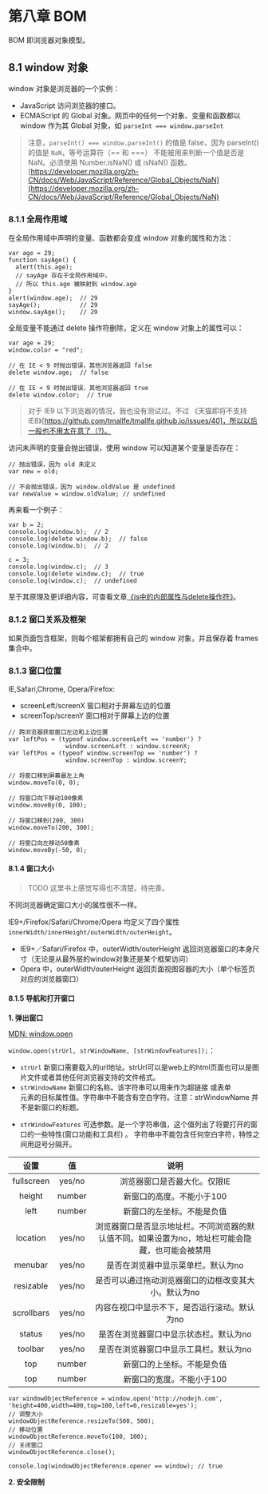 # 第八章 BOM

BOM 即浏览器对象模型。


## 8.1 window 对象

window 对象是浏览器的一个实例：

+ JavaScript 访问浏览器的接口。
+ ECMAScript 的 Global 对象。网页中的任何一个对象、变量和函数都以 window 作为其 Global 对象，如 `parseInt === window.parseInt`

> 注意，`parseInt() === window.parseInt()` 的值是 false，因为 parseInt() 的值是 `NaN`，等号运算符（== 和 ===） 不能被用来判断一个值是否是 NaN。必须使用 Number.isNaN() 或 isNaN() 函数。[https://developer.mozilla.org/zh-CN/docs/Web/JavaScript/Reference/Global_Objects/NaN](https://developer.mozilla.org/zh-CN/docs/Web/JavaScript/Reference/Global_Objects/NaN)

### 8.1.1 全局作用域

在全局作用域中声明的变量、函数都会变成 window 对象的属性和方法：

```
var age = 29;
function sayAge() {
  alert(this.age);
  // sayAge 存在于全局作用域中，
  // 所以 this.age 被映射到 window.age
}
alert(window.age);  // 29
sayAge();           // 29
window.sayAge();    // 29
```

全局变量不能通过 delete 操作符删除，定义在 window 对象上的属性可以：

```
var age = 29;
window.color = "red";

// 在 IE < 9 时抛出错误，其他浏览器返回 false
delete window.age;  // false

// 在 IE < 9 时抛出错误，其他浏览器返回 true
delete window.color;  // true
```

> 对于 IE9 以下浏览器的情况，我也没有测试过。不过 《天猫即将不支持IE8》[https://github.com/tmallfe/tmallfe.github.io/issues/40]，所以以后一般也不用太在意了（?)。

访问未声明的变量会抛出错误，使用 window 可以知道某个变量是否存在：

```
// 抛出错误，因为 old 未定义
var new = old;

// 不会抛出错误，因为 window.oldValue 是 undefined
var newValue = window.oldValue; // undefined
```

再来看一个例子：

```
var b = 2;
console.log(window.b);  // 2
console.log(delete window.b);  // false
console.log(window.b);  // 2

c = 3;
console.log(window.c);  // 3
console.log(delete window.c);  // true
console.log(window.c);  // undefined
```

至于其原理及更详细内容，可查看文章[《js中的内部属性与delete操作符》](http://log.fyscu.com/index.php/archives/303/)。

### 8.1.2 窗口关系及框架

如果页面包含框架，则每个框架都拥有自己的 window 对象，并且保存着 frames 集合中。

### 8.1.3 窗口位置

IE,Safari,Chrome, Opera/Firefox:

+ screenLeft/screenX 窗口相对于屏幕左边的位置
+ screenTop/screenY 窗口相对于屏幕上边的位置

```
// 跨浏览器获取窗口左边和上边位置
var leftPos = (typeof window.screenLeft == 'number') ?
                window.screenLeft : window.screenX;
var leftPos = (typeof window.screenTop == 'number') ?
                window.screenTop : window.screenY;    
```

```
// 将窗口移到屏幕最左上角
window.moveTo(0, 0);

// 将窗口向下移动100像素
window.moveBy(0, 100);

// 将窗口移到(200, 300)
window.moveTo(200, 300);

// 将窗口向左移动50像素
window.moveBy(-50, 0);
```

#### 8.1.4 窗口大小

> TODO 这里书上感觉写得也不清楚。待完善。

不同浏览器确定窗口大小的属性很不一样。

IE9+/Firefox/Safari/Chrome/Opera 均定义了四个属性 `innerWidth/innerHeight/outerWidth/outerHeight`。

+ IE9+／Safari/Firefox 中，outerWidth/outerHeight 返回浏览器窗口的本身尺寸（无论是从最外层的window对象还是某个框架访问）
+ Opera 中，outerWidth/outerHeight 返回页面视图容器的大小（单个标签页对应的浏览器窗口）

#### 8.1.5  导航和打开窗口

**1. 弹出窗口**

[MDN: window.open](https://developer.mozilla.org/zh-CN/docs/Web/API/Window/open)

`window.open(strUrl, strWindowName, [strWindowFeatures]);`：

+ `strUrl` 新窗口需要载入的url地址。strUrl可以是web上的html页面也可以是图片文件或者其他任何浏览器支持的文件格式。
+ `strWindowName` 新窗口的名称。该字符串可以用来作为超链接 <a> 或表单 <form> 元素的目标属性值。字符串中不能含有空白字符。注意：strWindowName 并不是新窗口的标题。
+ `strWindowFeatures` 可选参数。是一个字符串值，这个值列出了将要打开的窗口的一些特性(窗口功能和工具栏) 。 字符串中不能包含任何空白字符，特性之间用逗号分隔开。

|设置|值|说明|
|:--:|:--:|:--:|
|fullscreen|yes/no|浏览器窗口是否最大化。仅限IE|
|height|number|新窗口的高度。不能小于100|
|left|number|新窗口的左坐标。不能是负值|
|location|yes/no|浏览器窗口是否显示地址栏。不同浏览器的默认值不同。如果设置为no，地址栏可能会隐藏，也可能会被禁用|
|menubar|yes/no|是否在浏览器中显示菜单栏。默认为no|
|resizable|yes/no|是否可以通过拖动浏览器窗口的边框改变其大小。默认为no|
|scrollbars|yes/no|内容在视口中显示不下，是否运行滚动。默认为no|
|status|yes/no|是否在浏览器窗口中显示状态栏。默认为no|
|toolbar|yes/no|是否在浏览器窗口中显示工具栏。默认为no|
|top|number|新窗口的上坐标。不能是负值|
|top|number|新窗口的宽度。不能小于100|

```
var windowObjectReference = window.open('http://nodejh.com', 'height=400,width=400,top=100,left=0,resizable=yes');
// 调整大小
windowObjectReference.resizeTo(500, 500);
// 移动位置
windowObjectReference.moveTo(100, 100);
// 关闭窗口
windowObjectReference.close();

console.log(windowObjectReference.opener == window); // true
```

**2. 安全限制**
